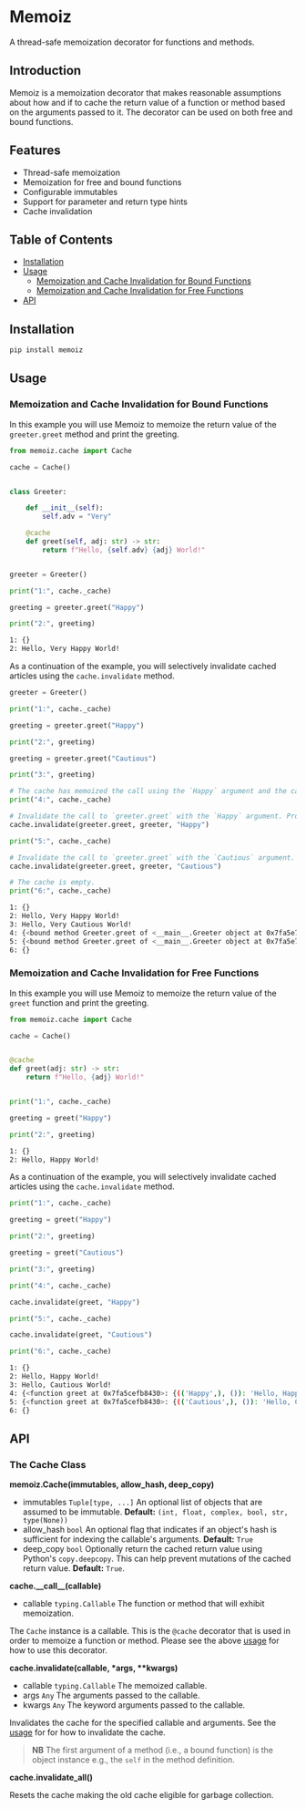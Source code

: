 # Memoiz

A thread-safe memoization decorator for functions and methods.

## Introduction

Memoiz is a memoization decorator that makes reasonable assumptions about how and if to cache the return value of a function or method based on the arguments passed to it. The decorator can be used on both free and bound functions.

## Features

- Thread-safe memoization
- Memoization for free and bound functions
- Configurable immutables
- Support for parameter and return type hints
- Cache invalidation

## Table of Contents

- [Installation](#installation)
- [Usage](#usage)
  - [Memoization and Cache Invalidation for Bound Functions](#memoization-and-cache-invalidation-for-bound-functions)
  - [Memoization and Cache Invalidation for Free Functions](#memoization-and-cache-invalidation-for-free-functions)
- [API](#api)

## Installation

```bash
pip install memoiz
```

## Usage

### Memoization and Cache Invalidation for Bound Functions

In this example you will use Memoiz to memoize the return value of the `greeter.greet` method and print the greeting.

```py
from memoiz.cache import Cache

cache = Cache()


class Greeter:

    def __init__(self):
        self.adv = "Very"

    @cache
    def greet(self, adj: str) -> str:
        return f"Hello, {self.adv} {adj} World!"


greeter = Greeter()

print("1:", cache._cache)

greeting = greeter.greet("Happy")

print("2:", greeting)
```

```bash
1: {}
2: Hello, Very Happy World!
```

As a continuation of the example, you will selectively invalidate cached articles using the `cache.invalidate` method.

```python
greeter = Greeter()

print("1:", cache._cache)

greeting = greeter.greet("Happy")

print("2:", greeting)

greeting = greeter.greet("Cautious")

print("3:", greeting)

# The cache has memoized the call using the `Happy` argument and the call using the `Cautious` argument.
print("4:", cache._cache)

# Invalidate the call to `greeter.greet` with the `Happy` argument. Provide a reference to the method, the object, and the argument.
cache.invalidate(greeter.greet, greeter, "Happy")

print("5:", cache._cache)

# Invalidate the call to `greeter.greet` with the `Cautious` argument.
cache.invalidate(greeter.greet, greeter, "Cautious")

# The cache is empty.
print("6:", cache._cache)
```

```bash
1: {}
2: Hello, Very Happy World!
3: Hello, Very Cautious World!
4: {<bound method Greeter.greet of <__main__.Greeter object at 0x7fa5e7f837f0>>: {((<__main__.Greeter object at 0x7fa5e7f837f0>, 'Happy'), ()): 'Hello, Very Happy World!', ((<__main__.Greeter object at 0x7fa5e7f837f0>, 'Cautious'), ()): 'Hello, Very Cautious World!'}}
5: {<bound method Greeter.greet of <__main__.Greeter object at 0x7fa5e7f837f0>>: {((<__main__.Greeter object at 0x7fa5e7f837f0>, 'Cautious'), ()): 'Hello, Very Cautious World!'}}
6: {}
```

### Memoization and Cache Invalidation for Free Functions

In this example you will use Memoiz to memoize the return value of the `greet` function and print the greeting.

```py
from memoiz.cache import Cache

cache = Cache()


@cache
def greet(adj: str) -> str:
    return f"Hello, {adj} World!"


print("1:", cache._cache)

greeting = greet("Happy")

print("2:", greeting)
```

```bash
1: {}
2: Hello, Happy World!
```

As a continuation of the example, you will selectively invalidate cached articles using the `cache.invalidate` method.

```python
print("1:", cache._cache)

greeting = greet("Happy")

print("2:", greeting)

greeting = greet("Cautious")

print("3:", greeting)

print("4:", cache._cache)

cache.invalidate(greet, "Happy")

print("5:", cache._cache)

cache.invalidate(greet, "Cautious")

print("6:", cache._cache)
```

```bash
1: {}
2: Hello, Happy World!
3: Hello, Cautious World!
4: {<function greet at 0x7fa5cefb8430>: {(('Happy',), ()): 'Hello, Happy World!', (('Cautious',), ()): 'Hello, Cautious World!'}}
5: {<function greet at 0x7fa5cefb8430>: {(('Cautious',), ()): 'Hello, Cautious World!'}}
6: {}
```

## API

### The Cache Class

**memoiz.Cache(immutables, allow_hash, deep_copy)**

- immutables `Tuple[type, ...]` An optional list of objects that are assumed to be immutable. **Default:** `(int, float, complex, bool, str, type(None))`
- allow_hash `bool` An optional flag that indicates if an object's hash is sufficient for indexing the callable's arguments. **Default:** `True`
- deep_copy `bool` Optionally return the cached return value using Python's `copy.deepcopy`. This can help prevent mutations of the cached return value. **Default:** `True`.

**cache.\_\_call\_\_(callable)**

- callable `typing.Callable` The function or method that will exhibit memoization.

The `Cache` instance is a callable. This is the `@cache` decorator that is used in order to memoize a function or method. Please see the above [usage](#usage) for how to use this decorator.

**cache.invalidate(callable, \*args, \*\*kwargs)**

- callable `typing.Callable` The memoized callable.
- args `Any` The arguments passed to the callable.
- kwargs `Any` The keyword arguments passed to the callable.

Invalidates the cache for the specified callable and arguments. See the [usage](#usage) for for how to invalidate the cache.

> **NB** The first argument of a method (i.e., a bound function) is the object instance e.g., the `self` in the method definition.

**cache.invalidate_all()**

Resets the cache making the old cache eligible for garbage collection.
